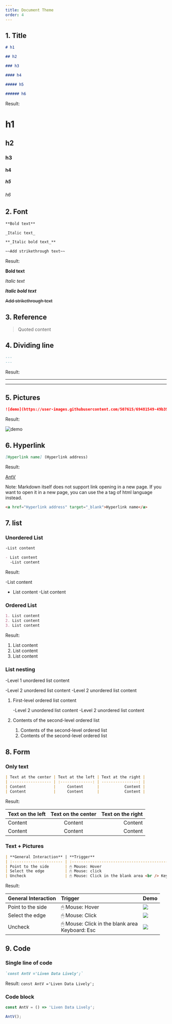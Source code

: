 ```yaml
---
title: Document Theme
order: 4
---
```


## 1. Title

```md
# h1

## h2

### h3

#### h4

##### h5

###### h6
```

Result:

# h1

## h2

### h3

#### h4

##### h5

###### h6

## 2. Font

```md
**Bold text**

_Italic text_

**_Italic bold text_**

~~Add strikethrough text~~
```

Result:

**Bold text**

_Italic text_

**_Italic bold text_**

~~Add strikethrough text~~

## 3. Reference

> Quoted content

## 4. Dividing line

```md
---
---
```

Result:

---

---

## 5. Pictures

```md
![demo](https://user-images.githubusercontent.com/507615/69481549-49b39d00-0e4d-11ea-87fd-1e7741f4bdf1.png'title')
```

Result:

![demo](https://user-images.githubusercontent.com/507615/69481549-49b39d00-0e4d-11ea-87fd-1e7741f4bdf1.png'title')

## 6. Hyperlink

```md
[Hyperlink name] (Hyperlink address)
```

Result:

[AntV](https://antv.vision/zh/)

Note: Markdown itself does not support link opening in a new page. If you want to open it in a new page, you can use the a tag of html language instead.

```md
<a href="Hyperlink address" target="_blank">Hyperlink name</a>
```

## 7. list

### Unordered List

```md
-List content

- List content
  -List content
```

Result:

-List content

- List content
  -List content

### Ordered List

```md
1. List content
2. List content
3. List content
```

Result:

1. List content
2. List content
3. List content

### List nesting

-Level 1 unordered list content

-Level 2 unordered list content
-Level 2 unordered list content

1. First-level ordered list content

   -Level 2 unordered list content
   -Level 2 unordered list content

2. Contents of the second-level ordered list
   1. Contents of the second-level ordered list
   2. Contents of the second-level ordered list

## 8. Form

### Only text

```md
| Text at the center | Text at the left | Text at the right |
| ------------------ | :--------------: | ----------------: |
| Content            |     Content      |           Content |
| Content            |     Content      |           Content |
```

Result:

| Text on the left | Text on the center | Text on the right |
| ---------------- | :----------------: | ----------------: |
| Content          |      Content       |           Content |
| Content          |      Content       |           Content |

### Text + Pictures

```md
| **General Interaction** | **Trigger**                                           | **Demo**                                                                                   |
| :---------------------- | :---------------------------------------------------- | ------------------------------------------------------------------------------------------ |
| Point to the side       | 🖱 Mouse: Hover                                        | ![](https://gw.alipayobjects.com/mdn/rms_f8c6a0/afts/img/A*M_JRSpYs41UAAAAAAAAAAAAAARQnAQ) |
| Select the edge         | 🖱 Mouse: click                                        | ![](https://gw.alipayobjects.com/mdn/rms_f8c6a0/afts/img/A*XWf4QY3T1-UAAAAAAAAAAAAAARQnAQ) |
| Uncheck                 | 🖱 Mouse: Click in the blank area <br /> Keyboard: Esc | ![](https://gw.alipayobjects.com/mdn/rms_f8c6a0/afts/img/A*ZpPCTIEv_P0AAAAAAAAAAAAAARQnAQ) |
```

Result:

| **General Interaction** | **Trigger**                                           | **Demo**                                                                                   |
| :---------------------- | :---------------------------------------------------- | ------------------------------------------------------------------------------------------ |
| Point to the side       | 🖱 Mouse: Hover                                        | ![](https://gw.alipayobjects.com/mdn/rms_f8c6a0/afts/img/A*M_JRSpYs41UAAAAAAAAAAAAAARQnAQ) |
| Select the edge         | 🖱 Mouse: Click                                        | ![](https://gw.alipayobjects.com/mdn/rms_f8c6a0/afts/img/A*XWf4QY3T1-UAAAAAAAAAAARQnAQ)    |
| Uncheck                 | 🖱 Mouse: Click in the blank area <br /> Keyboard: Esc | ![](https://gw.alipayobjects.com/mdn/rms_f8c6a0/afts/img/A*ZpPCTIEv_P0AAAAAAAAAAARQnAQ)    |

## 9. Code

### Single line of code

```md
`const AntV ='Liven Data Lively';`
```

Result:
`const AntV ='Liven Data Lively';`

### Code block

```js
const AntV = () => 'Liven Data Lively';

AntV();
```
